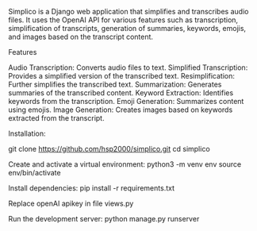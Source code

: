 Simplico is a Django web application that simplifies and transcribes audio files. It uses the OpenAI API for various features such as transcription, simplification of transcripts, generation of summaries, keywords, emojis, and images based on the transcript content.

Features

Audio Transcription: Converts audio files to text. Simplified Transcription: Provides a simplified version of the transcribed text. Resimplification: Further simplifies the transcribed text. Summarization: Generates summaries of the transcribed content. Keyword Extraction: Identifies keywords from the transcription. Emoji Generation: Summarizes content using emojis. Image Generation: Creates images based on keywords extracted from the transcript.

Installation:

git clone https://github.com/hsp2000/simplico.git cd simplico

Create and activate a virtual environment: python3 -m venv env source env/bin/activate

Install dependencies: pip install -r requirements.txt

Replace openAI apikey in file views.py

Run the development server: python manage.py runserver
